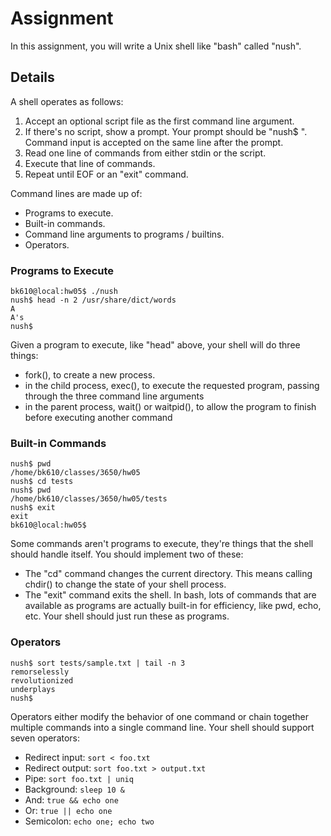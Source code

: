 # Assignment
In this assignment, you will write a Unix shell like "bash" called "nush".

## Details

A shell operates as follows:

1. Accept an optional script file as the first command line argument.
2. If there's no script, show a prompt. Your prompt should be "nush$ ". Command input is accepted on the same line after the prompt.
3. Read one line of commands from either stdin or the script.
4. Execute that line of commands.
5. Repeat until EOF or an "exit" command.

Command lines are made up of:
* Programs to execute.
* Built-in commands.
* Command line arguments to programs / builtins.
* Operators.

### Programs to Execute
```
bk610@local:hw05$ ./nush
nush$ head -n 2 /usr/share/dict/words
A
A's
nush$
```

Given a program to execute, like "head" above, your shell will do three things:
* fork(), to create a new process.
* in the child process, exec(), to execute the requested program, passing through the three command line arguments
* in the parent process, wait() or waitpid(), to allow the program to finish before executing another command

### Built-in Commands
```
nush$ pwd
/home/bk610/classes/3650/hw05
nush$ cd tests
nush$ pwd
/home/bk610/classes/3650/hw05/tests
nush$ exit
exit
bk610@local:hw05$
```

Some commands aren't programs to execute, they're things that the shell should handle itself. You should implement two of these:
* The "cd" command changes the current directory. This means calling chdir() to change the state of your shell process.
* The "exit" command exits the shell.
In bash, lots of commands that are available as programs are actually built-in for efficiency, like pwd, echo, etc. Your shell should just run these as programs.

### Operators
```
nush$ sort tests/sample.txt | tail -n 3
remorselessly
revolutionized
underplays
nush$
```
Operators either modify the behavior of one command or chain together multiple commands into a single command line.
Your shell should support seven operators:
* Redirect input: `sort < foo.txt`
* Redirect output: `sort foo.txt > output.txt`
* Pipe: `sort foo.txt | uniq`
* Background: `sleep 10 &`
* And: `true && echo one`
* Or: `true || echo one`
* Semicolon: `echo one; echo two`
